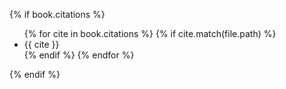 {% if book.citations %}
<ul class="citations">
{% for cite in book.citations %}
{% if cite.match(file.path) %}<li>{{ cite }}</li>{% endif %}
{% endfor %}
</ul>
{% endif %}
